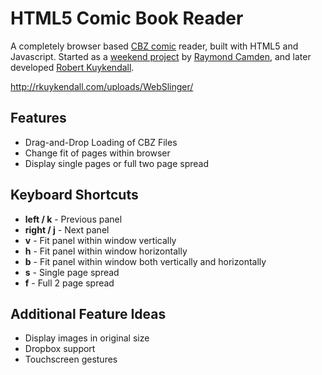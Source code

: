 HTML5 Comic Book Reader
=======================

A completely browser based [CBZ comic](http://en.wikipedia.org/wiki/Comic_book_archive) reader, built with HTML5 and Javascript. Started as a [weekend project](http://www.raymondcamden.com/index.cfm/2012/5/29/Building-an-HTML5-Comic-Book-Reader#c2DCDC6B6-924D-59C5-1E7A546B79CAC44F) by [Raymond Camden](http://www.raymondcamden.com/), and later developed [Robert Kuykendall](http://rkuykendall.com/).

http://rkuykendall.com/uploads/WebSlinger/

Features
--------
* Drag-and-Drop Loading of CBZ Files
* Change fit of pages within browser
* Display single pages or full two page spread

Keyboard Shortcuts
------------------
* **left / k** - Previous panel
* **right / j** - Next panel
* **v** - Fit panel within window vertically
* **h** - Fit panel within window horizontally
* **b** - Fit panel within window both vertically and horizontally
* **s** - Single page spread
* **f** - Full 2 page spread


Additional Feature Ideas 
------------------------
* Display images in original size
* Dropbox support
* Touchscreen gestures